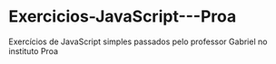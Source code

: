 # Exercicios-JavaScript---Proa
Exercícios de JavaScript simples passados pelo professor Gabriel no instituto Proa
